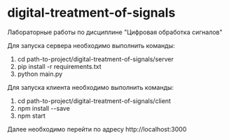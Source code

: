 # digital-treatment-of-signals
Лабораторные работы по дисциплине "Цифровая обработка сигналов"

Для запуска сервера необходимо выполнить команды:
1) cd path-to-project/digital-treatment-of-signals/server
2) pip install -r requirements.txt
3) python main.py

Для запуска клиента необходимо выполнить команды:
1) cd path-to-project/digital-treatment-of-signals/client
2) npm install --save
3) npm start

Далее необходимо перейти по адресу http://localhost:3000
